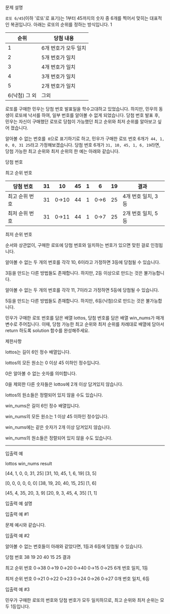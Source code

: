 문제 설명

`로또 6/45`(이하 '로또'로 표기)는 1부터 45까지의 숫자 중 6개를 찍어서 맞히는 대표적인 복권입니다. 아래는 로또의 순위를 정하는 방식입니다. 1

| 순위           | 당첨 내용            |
| -------------- | -------------------- |
| 1              | 6개 번호가 모두 일치 |
| 2              | 5개 번호가 일치      |
| 3              | 4개 번호가 일치      |
| 4              | 3개 번호가 일치      |
| 5              | 2개 번호가 일치      |
| 6(낙첨)  그 외 | 그외                 |

로또를 구매한 민우는 당첨 번호 발표일을 학수고대하고 있었습니다. 하지만, 민우의 동생이 로또에 낙서를 하여, 일부 번호를 알아볼 수 없게 되었습니다. 당첨 번호 발표 후, 민우는 자신이 구매했던 로또로 당첨이 가능했던 최고 순위와 최저 순위를 알아보고 싶어 졌습니다.

알아볼 수 없는 번호를` 0`으로 표기하기로 하고, 민우가 구매한 로또 번호 6개가` 44, 1, 0, 0, 31 25`라고 가정해보겠습니다. 당첨 번호 6개가 `31, 10, 45, 1, 6, 19`라면, 당첨 가능한 최고 순위와 최저 순위의 한 예는 아래와 같습니다.

당첨 번호            

최고 순위 번호               

| 당첨 번호      | 31   | 10   | 45   | 1    | 6    | 19   | 결과               |
| -------------- | ---- | ---- | ---- | ---- | ---- | ---- | ------------------ |
| 최고 순위 번호 | 31   | 0→10 | 44   | 1    | 0→6  | 25   | 4개 번호 일치, 3등 |
| 최저 순위 번호 | 31   | 0→11 | 44   | 1    | 0→7  | 25   | 2개 번호 일치, 5등 |

최저 순위 번호            

순서와 상관없이, 구매한 로또에 당첨 번호와 일치하는 번호가 있으면 맞힌 걸로 인정됩니다.

알아볼 수 없는 두 개의 번호를 각각 10, 6이라고 가정하면 3등에 당첨될 수 있습니다.

3등을 만드는 다른 방법들도 존재합니다. 하지만, 2등 이상으로 만드는 것은 불가능합니다.

알아볼 수 없는 두 개의 번호를 각각 11, 7이라고 가정하면 5등에 당첨될 수 있습니다.

5등을 만드는 다른 방법들도 존재합니다. 하지만, 6등(낙첨)으로 만드는 것은 불가능합니다.

민우가 구매한 로또 번호를 담은 배열 lottos, 당첨 번호를 담은 배열 win_nums가 매개변수로 주어집니다. 이때, 당첨 가능한 최고 순위와 최저 순위를 차례대로 배열에 담아서 return 하도록 solution 함수를 완성해주세요.

제한사항

lottos는 길이 6인 정수 배열입니다.

lottos의 모든 원소는 0 이상 45 이하인 정수입니다.

0은 알아볼 수 없는 숫자를 의미합니다.

0을 제외한 다른 숫자들은 lottos에 2개 이상 담겨있지 않습니다.

lottos의 원소들은 정렬되어 있지 않을 수도 있습니다.

win_nums은 길이 6인 정수 배열입니다.

win_nums의 모든 원소는 1 이상 45 이하인 정수입니다.

win_nums에는 같은 숫자가 2개 이상 담겨있지 않습니다.

win_nums의 원소들은 정렬되어 있지 않을 수도 있습니다.

------

입출력 예

lottos  win_nums   result

[44, 1, 0, 0, 31, 25]  [31, 10, 45, 1, 6, 19]  [3, 5]

[0, 0, 0, 0, 0, 0]  [38, 19, 20, 40, 15, 25]   [1, 6]

[45, 4, 35, 20, 3, 9]  [20, 9, 3, 45, 4, 35]  [1, 1]

입출력 예 설명

입출력 예 #1

문제 예시와 같습니다.

입출력 예 #2

알아볼 수 없는 번호들이 아래와 같았다면, 1등과 6등에 당첨될 수 있습니다.

당첨 번호  38  19  20  40  15  25  결과

최고 순위 번호   0→38   0→19   0→20   0→40   0→15   0→25   6개 번호 일치, 1등

최저 순위 번호   0→21   0→22   0→23   0→24   0→26   0→27   0개 번호 일치, 6등

입출력 예 #3

민우가 구매한 로또의 번호와 당첨 번호가 모두 일치하므로, 최고 순위와 최저 순위는 모두 1등입니다.